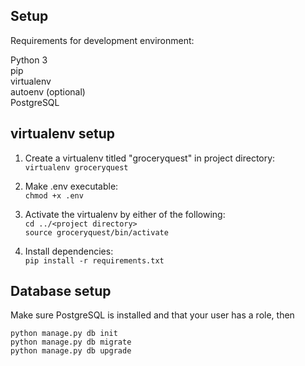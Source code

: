 ## Setup
  
Requirements for development environment:  

Python 3  
pip  
virtualenv  
autoenv (optional)  
PostgreSQL  

## virtualenv setup

1. Create a virtualenv titled "groceryquest" in project directory:  
`virtualenv groceryquest`  

2. Make .env executable:  
`chmod +x .env`  

3. Activate the virtualenv by either of the following:  
`cd ../<project directory>`  
`source groceryquest/bin/activate`  

4. Install dependencies:  
`pip install -r requirements.txt`
  

## Database setup  

Make sure PostgreSQL is installed and that your user has a role, then  

`python manage.py db init`  
`python manage.py db migrate`  
`python manage.py db upgrade`  
